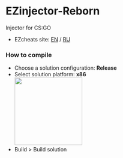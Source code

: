 # EZinjector-Reborn
Injector for CS:GO
- EZcheats site: [EN](https://ezcheats.ru/) / [RU](https://ezcheats.com/)

### How to compile
- Choose a solution configuration: **Release**
- Select solution platform: **x86**<br>
<img src=
"https://cdn.discordapp.com/attachments/711569218306441216/756462570373906442/unknown.png"
 width="180px">
- Build > Build solution
